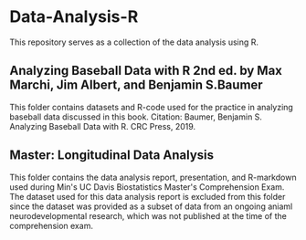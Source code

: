 # Data-Analysis-R
This repository serves as a collection of the data analysis using R.

## Analyzing Baseball Data with R 2nd ed. by Max Marchi, Jim Albert, and Benjamin S.Baumer 
This folder contains datasets and R-code used for the practice in analyzing baseball data discussed in this book. 
Citation: Baumer, Benjamin S. Analyzing Baseball Data with R. CRC Press, 2019. 

## Master: Longitudinal Data Analysis 
This folder contains the data analysis report, presentation, and R-markdown used during Min's UC Davis Biostatistics Master's Comprehension Exam.
The dataset used for this data analysis report is excluded from this folder since the dataset was provided as a subset of data from an ongoing aniaml neurodevelopmental research, which was not published at the time of the comprehension exam.  
